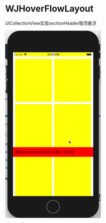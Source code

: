 # WJHoverFlowLayout

UICollectionView实现sectionHeader吸顶悬浮

![gif](https://github.com/wangjiegit/WJHoverFlowLayout/blob/master/QQ20180917-220518-HD-2.gif)
